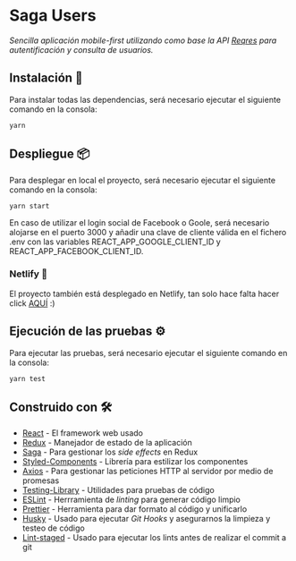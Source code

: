 # Saga Users

_Sencilla aplicación mobile-first utilizando como base la API [Reqres](https://reqres.in/) para autentificación y consulta de usuarios._



## Instalación 🔧

Para instalar todas las dependencias, será necesario ejecutar el siguiente comando en la consola:

```
yarn
```

## Despliegue 📦

Para desplegar en local el proyecto, será necesario ejecutar el siguiente comando en la consola:

```
yarn start
```

En caso de utilizar el login social de Facebook o Goole, será necesario alojarse en el puerto 3000 y añadir una clave de cliente válida en el fichero .env con las variables REACT_APP_GOOGLE_CLIENT_ID y REACT_APP_FACEBOOK_CLIENT_ID.

### Netlify 🍺

El proyecto también está desplegado en Netlify, tan solo hace falta hacer click [AQUÍ](https://saga-users-tech.netlify.app/) :)

## Ejecución de las pruebas ⚙️

Para ejecutar las pruebas, será necesario ejecutar el siguiente comando en la consola:

```
yarn test
```

## Construido con 🛠️

* [React](https://es.reactjs.org/docs/getting-started.html) - El framework web usado
* [Redux](https://es.redux.js.org/) - Manejador de estado de la aplicación
* [Saga](https://redux-saga.js.org/) - Para gestionar los _side effects_ en Redux
* [Styled-Components](https://styled-components.com/docs) - Librería para estilizar los componentes
* [Axios](https://axios-http.com/docs/intro) - Para gestionar las peticiones HTTP al servidor por medio de promesas
* [Testing-Library](https://testing-library.com/docs/) - Utilidades para pruebas de código
* [ESLint](https://eslint.org/docs/user-guide/getting-started) - Herrramienta de _linting_ para generar código limpio
* [Prettier](https://prettier.io/docs/en/index.html) - Herramienta para dar formato al código y unificarlo
* [Husky](https://typicode.github.io/husky/#/) - Usado para ejecutar _Git Hooks_ y asegurarnos la limpieza y testeo de código
* [Lint-staged](https://github.com/okonet/lint-staged) - Usado para ejecutar los lints antes de realizar el commit a git

